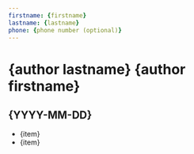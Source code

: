 ```yaml
---
firstname: {firstname}
lastname: {lastname}
phone: {phone number (optional)}
---
```


# {author lastname} {author firstname}

## {YYYY-MM-DD}
- {item}
- {item}